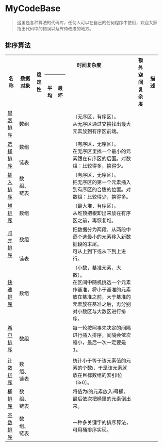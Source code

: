 # MyCodeBase
>  这里是各种算法的代码库，任何人可以在自己的任何程序中使用，欢迎大家指出代码中的错误以及有待改进的地方。
## 排序算法
<table class="wikitable">
<tr>
<th rowspan="2">名称</th>
<th rowspan="2">数据对象</th>
<th rowspan="2">稳定性</th>
<th colspan="4">时间复杂度</th>
<th rowspan="2">额外空间复杂度</th>
<th rowspan="2">描述</th>
</tr>
<tr>
<th>平均</th>
<th>最坏</th>
</tr>
<tr>
<td><a href="/wiki/%E6%B0%A3%E6%B3%A1%E6%8E%92%E5%BA%8F" class="mw-redirect" title="冒泡排序">冒泡排序</a></td>
<td>数组</td>
<td><img alt="" src="//upload.wikimedia.org/wikipedia/commons/thumb/f/fb/Yes_check.svg/15px-Yes_check.svg.png" width="15" height="15" srcset="//upload.wikimedia.org/wikipedia/commons/thumb/f/fb/Yes_check.svg/23px-Yes_check.svg.png 1.5x, //upload.wikimedia.org/wikipedia/commons/thumb/f/fb/Yes_check.svg/30px-Yes_check.svg.png 2x" data-file-width="600" data-file-height="600" /></td>
<td colspan="2"><span class="mwe-math-element"><span class="mwe-math-mathml-inline mwe-math-mathml-a11y" style="display: none;"><math xmlns="http://www.w3.org/1998/Math/MathML"  alttext="{\displaystyle O(n^{2})}">

</math></span><img src="https://wikimedia.org/api/rest_v1/media/math/render/svg/6cd9594a16cb898b8f2a2dff9227a385ec183392" class="mwe-math-fallback-image-inline" aria-hidden="true" style="vertical-align: -0.838ex; width:6.032ex; height:3.176ex;" alt="O(n^{2})" /></span></td>
<td><span class="mwe-math-element"><span class="mwe-math-mathml-inline mwe-math-mathml-a11y" style="display: none;"><math xmlns="http://www.w3.org/1998/Math/MathML"  alttext="{\displaystyle O(1)}">

</math></span><img src="https://wikimedia.org/api/rest_v1/media/math/render/svg/e66384bc40452c5452f33563fe0e27e803b0cc21" class="mwe-math-fallback-image-inline" aria-hidden="true" style="vertical-align: -0.838ex; width:4.745ex; height:2.843ex;" alt="O(1)" /></span></td>
<td>（无序区，有序区）。<br />
从无序区通过交换找出最大元素放到有序区前端。</td>
</tr>
<tr>
<td rowspan="2"><a href="/wiki/%E9%80%89%E6%8B%A9%E6%8E%92%E5%BA%8F" title="选择排序">选择排序</a></td>
<td>数组</td>
<td><img alt="" src="//upload.wikimedia.org/wikipedia/commons/thumb/a/a2/X_mark.svg/15px-X_mark.svg.png" width="15" height="17" srcset="//upload.wikimedia.org/wikipedia/commons/thumb/a/a2/X_mark.svg/23px-X_mark.svg.png 1.5x, //upload.wikimedia.org/wikipedia/commons/thumb/a/a2/X_mark.svg/30px-X_mark.svg.png 2x" data-file-width="525" data-file-height="600" /></td>
<td colspan="2" rowspan="2"><span class="mwe-math-element"><span class="mwe-math-mathml-inline mwe-math-mathml-a11y" style="display: none;"><math xmlns="http://www.w3.org/1998/Math/MathML"  alttext="{\displaystyle O(n^{2})}">

</math></span><img src="https://wikimedia.org/api/rest_v1/media/math/render/svg/6cd9594a16cb898b8f2a2dff9227a385ec183392" class="mwe-math-fallback-image-inline" aria-hidden="true" style="vertical-align: -0.838ex; width:6.032ex; height:3.176ex;" alt="O(n^{2})" /></span></td>
<td rowspan="2"><span class="mwe-math-element"><span class="mwe-math-mathml-inline mwe-math-mathml-a11y" style="display: none;"><math xmlns="http://www.w3.org/1998/Math/MathML"  alttext="{\displaystyle O(1)}">

</math></span><img src="https://wikimedia.org/api/rest_v1/media/math/render/svg/e66384bc40452c5452f33563fe0e27e803b0cc21" class="mwe-math-fallback-image-inline" aria-hidden="true" style="vertical-align: -0.838ex; width:4.745ex; height:2.843ex;" alt="O(1)" /></span></td>
<td rowspan="2">（有序区，无序区）。<br />
在无序区里找一个最小的元素跟在有序区的后面。对数组：比较得多，换得少。</td>
</tr>
<tr>
<td>链表</td>
<td><img alt="" src="//upload.wikimedia.org/wikipedia/commons/thumb/f/fb/Yes_check.svg/15px-Yes_check.svg.png" width="15" height="15" srcset="//upload.wikimedia.org/wikipedia/commons/thumb/f/fb/Yes_check.svg/23px-Yes_check.svg.png 1.5x, //upload.wikimedia.org/wikipedia/commons/thumb/f/fb/Yes_check.svg/30px-Yes_check.svg.png 2x" data-file-width="600" data-file-height="600" /></td>
</tr>
<tr>
<td><a href="/wiki/%E6%8F%92%E5%85%A5%E6%8E%92%E5%BA%8F" title="插入排序">插入排序</a></td>
<td>数组、链表</td>
<td><img alt="" src="//upload.wikimedia.org/wikipedia/commons/thumb/f/fb/Yes_check.svg/15px-Yes_check.svg.png" width="15" height="15" srcset="//upload.wikimedia.org/wikipedia/commons/thumb/f/fb/Yes_check.svg/23px-Yes_check.svg.png 1.5x, //upload.wikimedia.org/wikipedia/commons/thumb/f/fb/Yes_check.svg/30px-Yes_check.svg.png 2x" data-file-width="600" data-file-height="600" /></td>
<td colspan="2"><span class="mwe-math-element"><span class="mwe-math-mathml-inline mwe-math-mathml-a11y" style="display: none;"><math xmlns="http://www.w3.org/1998/Math/MathML"  alttext="{\displaystyle O(n^{2})}">

</math></span><img src="https://wikimedia.org/api/rest_v1/media/math/render/svg/6cd9594a16cb898b8f2a2dff9227a385ec183392" class="mwe-math-fallback-image-inline" aria-hidden="true" style="vertical-align: -0.838ex; width:6.032ex; height:3.176ex;" alt="O(n^{2})" /></span></td>
<td><span class="mwe-math-element"><span class="mwe-math-mathml-inline mwe-math-mathml-a11y" style="display: none;"><math xmlns="http://www.w3.org/1998/Math/MathML"  alttext="{\displaystyle O(1)}">

</math></span><img src="https://wikimedia.org/api/rest_v1/media/math/render/svg/e66384bc40452c5452f33563fe0e27e803b0cc21" class="mwe-math-fallback-image-inline" aria-hidden="true" style="vertical-align: -0.838ex; width:4.745ex; height:2.843ex;" alt="O(1)" /></span></td>
<td>（有序区，无序区）。<br />
把无序区的第一个元素插入到有序区的合适的位置。对数组：比较得少，换得多。</td>
</tr>
<tr>
<td><a href="/wiki/%E5%A0%86%E6%8E%92%E5%BA%8F" title="堆排序">堆排序</a></td>
<td>数组</td>
<td><img alt="" src="//upload.wikimedia.org/wikipedia/commons/thumb/a/a2/X_mark.svg/15px-X_mark.svg.png" width="15" height="17" srcset="//upload.wikimedia.org/wikipedia/commons/thumb/a/a2/X_mark.svg/23px-X_mark.svg.png 1.5x, //upload.wikimedia.org/wikipedia/commons/thumb/a/a2/X_mark.svg/30px-X_mark.svg.png 2x" data-file-width="525" data-file-height="600" /></td>
<td colspan="2"><span class="mwe-math-element"><span class="mwe-math-mathml-inline mwe-math-mathml-a11y" style="display: none;"><math xmlns="http://www.w3.org/1998/Math/MathML"  alttext="{\displaystyle O(n\log n)}">

</math></span><img src="https://wikimedia.org/api/rest_v1/media/math/render/svg/9d2320768fb54880ca4356e61f60eb02a3f9d9f1" class="mwe-math-fallback-image-inline" aria-hidden="true" style="vertical-align: -0.838ex; width:10.118ex; height:2.843ex;" alt="O(n\log n)" /></span></td>
<td><span class="mwe-math-element"><span class="mwe-math-mathml-inline mwe-math-mathml-a11y" style="display: none;"><math xmlns="http://www.w3.org/1998/Math/MathML"  alttext="{\displaystyle O(1)}">

</math></span><img src="https://wikimedia.org/api/rest_v1/media/math/render/svg/e66384bc40452c5452f33563fe0e27e803b0cc21" class="mwe-math-fallback-image-inline" aria-hidden="true" style="vertical-align: -0.838ex; width:4.745ex; height:2.843ex;" alt="O(1)" /></span></td>
<td>（最大堆，有序区）。<br />
从堆顶把根卸出来放在有序区之前，再恢复堆。</td>
</tr>
<tr>
<td rowspan="3"><a href="/wiki/%E5%BD%92%E5%B9%B6%E6%8E%92%E5%BA%8F" title="归并排序">归并排序</a></td>
<td rowspan="2">数组</td>
<td rowspan="3"><img alt="" src="//upload.wikimedia.org/wikipedia/commons/thumb/f/fb/Yes_check.svg/15px-Yes_check.svg.png" width="15" height="15" srcset="//upload.wikimedia.org/wikipedia/commons/thumb/f/fb/Yes_check.svg/23px-Yes_check.svg.png 1.5x, //upload.wikimedia.org/wikipedia/commons/thumb/f/fb/Yes_check.svg/30px-Yes_check.svg.png 2x" data-file-width="600" data-file-height="600" /></td>
<td colspan="2"><span class="mwe-math-element"><span class="mwe-math-mathml-inline mwe-math-mathml-a11y" style="display: none;"><math xmlns="http://www.w3.org/1998/Math/MathML"  alttext="{\displaystyle O(n\log ^{2}n)}">

</math></span><img src="https://wikimedia.org/api/rest_v1/media/math/render/svg/48c36489701bc8023db2f8d6bc809b14a7f8dd4e" class="mwe-math-fallback-image-inline" aria-hidden="true" style="vertical-align: -0.838ex; width:11.172ex; height:3.176ex;" alt="{\displaystyle O(n\log ^{2}n)}" /></span></td>
<td><span class="mwe-math-element"><span class="mwe-math-mathml-inline mwe-math-mathml-a11y" style="display: none;"><math xmlns="http://www.w3.org/1998/Math/MathML"  alttext="{\displaystyle O(1)}">

</math></span><img src="https://wikimedia.org/api/rest_v1/media/math/render/svg/e66384bc40452c5452f33563fe0e27e803b0cc21" class="mwe-math-fallback-image-inline" aria-hidden="true" style="vertical-align: -0.838ex; width:4.745ex; height:2.843ex;" alt="{\displaystyle O(1)}" /></span></td>
<td rowspan="3">把数据分为两段，从两段中逐个选最小的元素移入新数据段的末尾。<br />
可从上到下或从下到上进行。</td>
</tr>
<tr>
<td colspan="2" rowspan="2"><span class="mwe-math-element"><span class="mwe-math-mathml-inline mwe-math-mathml-a11y" style="display: none;"><math xmlns="http://www.w3.org/1998/Math/MathML"  alttext="{\displaystyle O(n\log n)}">

</math></span><img src="https://wikimedia.org/api/rest_v1/media/math/render/svg/9d2320768fb54880ca4356e61f60eb02a3f9d9f1" class="mwe-math-fallback-image-inline" aria-hidden="true" style="vertical-align: -0.838ex; width:10.118ex; height:2.843ex;" alt="O(n\log n)" /></span></td>
<td><span class="mwe-math-element"><span class="mwe-math-mathml-inline mwe-math-mathml-a11y" style="display: none;"><math xmlns="http://www.w3.org/1998/Math/MathML"  alttext="{\displaystyle O(n)+O(\log n)}">

</math></span><img src="https://wikimedia.org/api/rest_v1/media/math/render/svg/e88d59c95a891d8f0e161659761f8e713f3f9e02" class="mwe-math-fallback-image-inline" aria-hidden="true" style="vertical-align: -0.838ex; width:16.154ex; height:2.843ex;" alt="O(n)+O(\log n)" /></span><br />
如果不是从下到上</td>
</tr>
<tr>
<td>链表</td>
<td><span class="mwe-math-element"><span class="mwe-math-mathml-inline mwe-math-mathml-a11y" style="display: none;"><math xmlns="http://www.w3.org/1998/Math/MathML"  alttext="{\displaystyle O(1)}">

</math></span><img src="https://wikimedia.org/api/rest_v1/media/math/render/svg/e66384bc40452c5452f33563fe0e27e803b0cc21" class="mwe-math-fallback-image-inline" aria-hidden="true" style="vertical-align: -0.838ex; width:4.745ex; height:2.843ex;" alt="O(1)" /></span></td>
</tr>
<tr>
<td><a href="/wiki/%E5%BF%AB%E9%80%9F%E6%8E%92%E5%BA%8F" title="快速排序">快速排序</a></td>
<td>数组</td>
<td><img alt="" src="//upload.wikimedia.org/wikipedia/commons/thumb/a/a2/X_mark.svg/15px-X_mark.svg.png" width="15" height="17" srcset="//upload.wikimedia.org/wikipedia/commons/thumb/a/a2/X_mark.svg/23px-X_mark.svg.png 1.5x, //upload.wikimedia.org/wikipedia/commons/thumb/a/a2/X_mark.svg/30px-X_mark.svg.png 2x" data-file-width="525" data-file-height="600" /></td>
<td><span class="mwe-math-element"><span class="mwe-math-mathml-inline mwe-math-mathml-a11y" style="display: none;"><math xmlns="http://www.w3.org/1998/Math/MathML"  alttext="{\displaystyle O(n\log n)}">

</math></span><img src="https://wikimedia.org/api/rest_v1/media/math/render/svg/9d2320768fb54880ca4356e61f60eb02a3f9d9f1" class="mwe-math-fallback-image-inline" aria-hidden="true" style="vertical-align: -0.838ex; width:10.118ex; height:2.843ex;" alt="O(n\log n)" /></span></td>
<td><span class="mwe-math-element"><span class="mwe-math-mathml-inline mwe-math-mathml-a11y" style="display: none;"><math xmlns="http://www.w3.org/1998/Math/MathML"  alttext="{\displaystyle O(n^{2})}">

</math></span><img src="https://wikimedia.org/api/rest_v1/media/math/render/svg/6cd9594a16cb898b8f2a2dff9227a385ec183392" class="mwe-math-fallback-image-inline" aria-hidden="true" style="vertical-align: -0.838ex; width:6.032ex; height:3.176ex;" alt="O(n^{2})" /></span></td>
<td><span class="mwe-math-element"><span class="mwe-math-mathml-inline mwe-math-mathml-a11y" style="display: none;"><math xmlns="http://www.w3.org/1998/Math/MathML"  alttext="{\displaystyle O(\log n)}">

</math></span><img src="https://wikimedia.org/api/rest_v1/media/math/render/svg/aae0f22048ba6b7c05dbae17b056bfa16e21807d" class="mwe-math-fallback-image-inline" aria-hidden="true" style="vertical-align: -0.838ex; width:8.336ex; height:2.843ex;" alt="O(\log n)" /></span></td>
<td>（小数，基准元素，大数）。<br />
在区间中随机挑选一个元素作基准，将小于基准的元素放在基准之前，大于基准的元素放在基准之后，再分别对小数区与大数区进行排序。</td>
</tr>
<tr>
<td><a href="/wiki/%E5%B8%8C%E5%B0%94%E6%8E%92%E5%BA%8F" title="希尔排序">希尔排序</a></td>
<td>数组</td>
<td><img alt="" src="//upload.wikimedia.org/wikipedia/commons/thumb/a/a2/X_mark.svg/15px-X_mark.svg.png" width="15" height="17" srcset="//upload.wikimedia.org/wikipedia/commons/thumb/a/a2/X_mark.svg/23px-X_mark.svg.png 1.5x, //upload.wikimedia.org/wikipedia/commons/thumb/a/a2/X_mark.svg/30px-X_mark.svg.png 2x" data-file-width="525" data-file-height="600" /></td>
<td><span class="mwe-math-element"><span class="mwe-math-mathml-inline mwe-math-mathml-a11y" style="display: none;"><math xmlns="http://www.w3.org/1998/Math/MathML"  alttext="{\displaystyle O(n\log ^{2}n)}">

</math></span><img src="https://wikimedia.org/api/rest_v1/media/math/render/svg/48c36489701bc8023db2f8d6bc809b14a7f8dd4e" class="mwe-math-fallback-image-inline" aria-hidden="true" style="vertical-align: -0.838ex; width:11.172ex; height:3.176ex;" alt="O(n\log ^{2}n)" /></span></td>
<td><span class="mwe-math-element"><span class="mwe-math-mathml-inline mwe-math-mathml-a11y" style="display: none;"><math xmlns="http://www.w3.org/1998/Math/MathML"  alttext="{\displaystyle O(n^{2})}">

</math></span><img src="https://wikimedia.org/api/rest_v1/media/math/render/svg/6cd9594a16cb898b8f2a2dff9227a385ec183392" class="mwe-math-fallback-image-inline" aria-hidden="true" style="vertical-align: -0.838ex; width:6.032ex; height:3.176ex;" alt="O(n^{2})" /></span></td>
<td><span class="mwe-math-element"><span class="mwe-math-mathml-inline mwe-math-mathml-a11y" style="display: none;"><math xmlns="http://www.w3.org/1998/Math/MathML"  alttext="{\displaystyle O(1)}">

</math></span><img src="https://wikimedia.org/api/rest_v1/media/math/render/svg/e66384bc40452c5452f33563fe0e27e803b0cc21" class="mwe-math-fallback-image-inline" aria-hidden="true" style="vertical-align: -0.838ex; width:4.745ex; height:2.843ex;" alt="O(1)" /></span></td>
<td>每一轮按照事先决定的间隔进行插入排序，间隔会依次缩小，最后一次一定要是1。</td>
</tr>
<tr>
<td colspan="7"></td>
</tr>
<tr>
<td><a href="/wiki/%E8%AE%A1%E6%95%B0%E6%8E%92%E5%BA%8F" title="计数排序">计数排序</a></td>
<td>数组、链表</td>
<td><img alt="" src="//upload.wikimedia.org/wikipedia/commons/thumb/f/fb/Yes_check.svg/15px-Yes_check.svg.png" width="15" height="15" srcset="//upload.wikimedia.org/wikipedia/commons/thumb/f/fb/Yes_check.svg/23px-Yes_check.svg.png 1.5x, //upload.wikimedia.org/wikipedia/commons/thumb/f/fb/Yes_check.svg/30px-Yes_check.svg.png 2x" data-file-width="600" data-file-height="600" /></td>
<td colspan="2"><span class="mwe-math-element"><span class="mwe-math-mathml-inline mwe-math-mathml-a11y" style="display: none;"><math xmlns="http://www.w3.org/1998/Math/MathML"  alttext="{\displaystyle O(n+m)}">

</math></span><img src="https://wikimedia.org/api/rest_v1/media/math/render/svg/5d103b38ce2abfde793118c89cd4fac5c956b89d" class="mwe-math-fallback-image-inline" aria-hidden="true" style="vertical-align: -0.838ex; width:9.858ex; height:2.843ex;" alt="O(n+m)" /></span></td>
<td><span class="mwe-math-element"><span class="mwe-math-mathml-inline mwe-math-mathml-a11y" style="display: none;"><math xmlns="http://www.w3.org/1998/Math/MathML"  alttext="{\displaystyle O(n+m)}">

</math></span><img src="https://wikimedia.org/api/rest_v1/media/math/render/svg/5d103b38ce2abfde793118c89cd4fac5c956b89d" class="mwe-math-fallback-image-inline" aria-hidden="true" style="vertical-align: -0.838ex; width:9.858ex; height:2.843ex;" alt="O(n+m)" /></span></td>
<td>统计小于等于该元素值的元素的个数i，于是该元素就放在目标数组的索引i位（i≥0）。</td>
</tr>
<tr>
<td><a href="/wiki/%E6%A1%B6%E6%8E%92%E5%BA%8F" title="桶排序">桶排序</a></td>
<td>数组、链表</td>
<td><img alt="" src="//upload.wikimedia.org/wikipedia/commons/thumb/f/fb/Yes_check.svg/15px-Yes_check.svg.png" width="15" height="15" srcset="//upload.wikimedia.org/wikipedia/commons/thumb/f/fb/Yes_check.svg/23px-Yes_check.svg.png 1.5x, //upload.wikimedia.org/wikipedia/commons/thumb/f/fb/Yes_check.svg/30px-Yes_check.svg.png 2x" data-file-width="600" data-file-height="600" /></td>
<td colspan="2"><span class="mwe-math-element"><span class="mwe-math-mathml-inline mwe-math-mathml-a11y" style="display: none;"><math xmlns="http://www.w3.org/1998/Math/MathML"  alttext="{\displaystyle O(n)}">

</math></span><img src="https://wikimedia.org/api/rest_v1/media/math/render/svg/34109fe397fdcff370079185bfdb65826cb5565a" class="mwe-math-fallback-image-inline" aria-hidden="true" style="vertical-align: -0.838ex; width:4.977ex; height:2.843ex;" alt="O(n)" /></span></td>
<td><span class="mwe-math-element"><span class="mwe-math-mathml-inline mwe-math-mathml-a11y" style="display: none;"><math xmlns="http://www.w3.org/1998/Math/MathML"  alttext="{\displaystyle O(m)}">

</math></span><img src="https://wikimedia.org/api/rest_v1/media/math/render/svg/a0ffd498cf521ce19814e6b7053f1f8ebb1d3c88" class="mwe-math-fallback-image-inline" aria-hidden="true" style="vertical-align: -0.838ex; width:5.623ex; height:2.843ex;" alt="O(m)" /></span></td>
<td>将值为i的元素放入i号桶，最后依次把桶里的元素倒出来。</td>
</tr>
<tr>
<td><a href="/wiki/%E5%9F%BA%E6%95%B0%E6%8E%92%E5%BA%8F" title="基数排序">基数排序</a></td>
<td>数组、链表</td>
<td><img alt="" src="//upload.wikimedia.org/wikipedia/commons/thumb/f/fb/Yes_check.svg/15px-Yes_check.svg.png" width="15" height="15" srcset="//upload.wikimedia.org/wikipedia/commons/thumb/f/fb/Yes_check.svg/23px-Yes_check.svg.png 1.5x, //upload.wikimedia.org/wikipedia/commons/thumb/f/fb/Yes_check.svg/30px-Yes_check.svg.png 2x" data-file-width="600" data-file-height="600" /></td>
<td><span class="mwe-math-element"><span class="mwe-math-mathml-inline mwe-math-mathml-a11y" style="display: none;"><math xmlns="http://www.w3.org/1998/Math/MathML"  alttext="{\displaystyle O(k\times n)}">

</math></span><img src="https://wikimedia.org/api/rest_v1/media/math/render/svg/753ea58d397ba5729b620212cdeebe9601614737" class="mwe-math-fallback-image-inline" aria-hidden="true" style="vertical-align: -0.838ex; width:9.029ex; height:2.843ex;" alt="O(k\times n)" /></span></td>
<td><span class="mwe-math-element"><span class="mwe-math-mathml-inline mwe-math-mathml-a11y" style="display: none;"><math xmlns="http://www.w3.org/1998/Math/MathML"  alttext="{\displaystyle O(n^{2})}">

</math></span><img src="https://wikimedia.org/api/rest_v1/media/math/render/svg/6cd9594a16cb898b8f2a2dff9227a385ec183392" class="mwe-math-fallback-image-inline" aria-hidden="true" style="vertical-align: -0.838ex; width:6.032ex; height:3.176ex;" alt="O(n^{2})" /></span></td>
<td></td>
<td>一种多关键字的排序算法，可用桶排序实现。</td>
</tr>
</table>